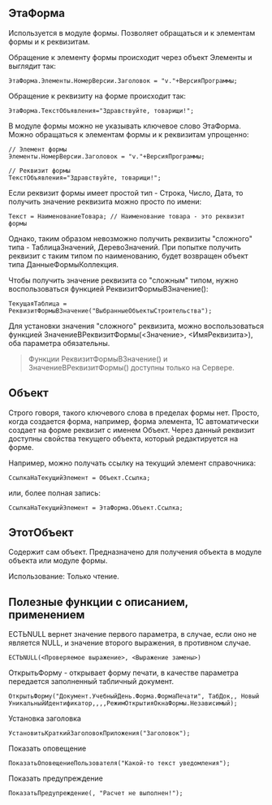 ## ЭтаФорма

Используется в модуле формы. Позволяет обращаться и к элементам формы и к реквизитам. 

Обращение к элементу формы происходит через объект Элементы и выглядит так:
```
ЭтаФорма.Элементы.НомерВерсии.Заголовок = "v."+ВерсияПрограммы;
```

Обращение к реквизиту на форме происходит так:
```
ЭтаФорма.ТекстОбъявления="Здравствуйте, товарищи!";
```

В модуле формы можно не указывать ключевое слово ЭтаФорма. Можно обращаться к элементам формы и к реквизитам упрощенно:
```
// Элемент формы
Элементы.НомерВерсии.Заголовок = "v."+ВерсияПрограммы;

// Реквизит формы
ТекстОбъявления="Здравствуйте, товарищи!";
```


Если реквизит формы имеет простой тип - Строка, Число, Дата, то получить значение реквизита можно просто по имени:
```
Текст = НаименованиеТовара; // Наименование товара - это реквизит формы
```

Однако, таким образом невозможно получить реквизиты "сложного" типа - ТаблицаЗначений, ДеревоЗначений. При попытке получить реквизит с таким типом по наименованию, будет возвращен объект типа ДанныеФормыКоллекция. 

Чтобы получить значение реквизита со "сложным" типом, нужно воспользоваться функцией РеквизитФормыВЗначение():
```
ТекущаяТаблица = РеквизитФормыВЗначение("ВыбранныеОбъектыСтроительства");
```

Для установки значения "сложного" реквизита, можно воспользоваться функцией ЗначениеВРеквизитФормы(<Значение>, <ИмяРеквизита>), оба параметра обязательны.


> Функции РеквизитФормыВЗначение() и ЗначениеВРеквизитФормы() доступны только на Сервере.



## Объект

Строго говоря, такого ключевого слова в пределах формы нет. Просто, когда создается форма, например, форма элемента, 1С автоматически создает на форме реквизит с именем Объект. Через данный реквизит доступны свойства текущего объекта, который редактируется на форме.

Например, можно получать ссылку на текущий элемент справочника:
```
СсылкаНаТекущийЭлемент = Объект.Ссылка;
```

или, более полная запись:

```
СсылкаНаТекущийЭлемент = ЭтаФорма.Объект.Ссылка;
```


## ЭтотОбъект

Содержит сам объект. Предназначено для получения объекта в модуле объекта или модуле формы. 

Использование: Только чтение. 



## Полезные функции с описанием, применением

ЕСТЬNULL вернет значение первого параметра, в случае, если оно не является NULL, и значение второго выражения, в противном случае.
```
ЕСТЬNULL(<Проверяемое выражение>, <Выражение замены>)
```

ОткрытьФорму - открывает форму печати, в качестве параметра передается заполненный табличный документ.
```
ОткрытьФорму("Документ.УчебныйДень.Форма.ФормаПечати", ТабДок,, Новый УникальныйИдентификатор,,,,РежимОткрытияОкнаФормы.Независимый);
```

Установка заголовка
```
УстановитьКраткийЗаголовокПриложения("Заголовок");
```

Показать оповещение
```
ПоказатьОповещениеПользователя("Какой-то текст уведомления");
```

Показать предупреждение
```
ПоказатьПредупреждение(, "Расчет не выполнен!");
```

